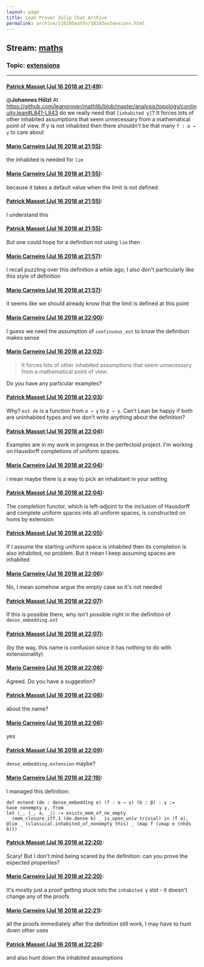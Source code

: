 ```yaml
---
layout: page
title: Lean Prover Zulip Chat Archive 
permalink: archive/116395maths/18193extensions.html
---
```


## Stream: [maths](index.html)
### Topic: [extensions](18193extensions.html)

---

#### [Patrick Massot (Jul 16 2018 at 21:49)](https://leanprover.zulipchat.com/#narrow/stream/116395-maths/topic/extensions/near/129772133):
@**Johannes Hölzl**  At https://github.com/leanprover/mathlib/blob/master/analysis/topology/continuity.lean#L841-L843 do we really need that `[inhabited γ]`? It forces lots of other inhabited assumptions that seem unnecessary from a mathematical point of view. If γ is not inhabited then there shouldn't be that many `f : α → γ` to care about

#### [Mario Carneiro (Jul 16 2018 at 21:55)](https://leanprover.zulipchat.com/#narrow/stream/116395-maths/topic/extensions/near/129772434):
the inhabited is needed for `lim`

#### [Mario Carneiro (Jul 16 2018 at 21:55)](https://leanprover.zulipchat.com/#narrow/stream/116395-maths/topic/extensions/near/129772460):
because it takes a default value when the limit is not defined

#### [Patrick Massot (Jul 16 2018 at 21:55)](https://leanprover.zulipchat.com/#narrow/stream/116395-maths/topic/extensions/near/129772463):
I understand this

#### [Patrick Massot (Jul 16 2018 at 21:55)](https://leanprover.zulipchat.com/#narrow/stream/116395-maths/topic/extensions/near/129772485):
But one could hope for a definition not using `lim` then

#### [Mario Carneiro (Jul 16 2018 at 21:57)](https://leanprover.zulipchat.com/#narrow/stream/116395-maths/topic/extensions/near/129772566):
I recall puzzling over this definition a while ago; I also don't particularly like this style of definition

#### [Mario Carneiro (Jul 16 2018 at 21:57)](https://leanprover.zulipchat.com/#narrow/stream/116395-maths/topic/extensions/near/129772584):
it seems like we should already know that the limit is defined at this point

#### [Mario Carneiro (Jul 16 2018 at 22:00)](https://leanprover.zulipchat.com/#narrow/stream/116395-maths/topic/extensions/near/129772750):
I guess we need the assumption of `continuous_ext` to know the definition makes sense

#### [Mario Carneiro (Jul 16 2018 at 22:02)](https://leanprover.zulipchat.com/#narrow/stream/116395-maths/topic/extensions/near/129772839):
> It forces lots of other inhabited assumptions that seem unnecessary from a mathematical point of view. 

Do you have any particular examples?

#### [Patrick Massot (Jul 16 2018 at 22:03)](https://leanprover.zulipchat.com/#narrow/stream/116395-maths/topic/extensions/near/129772871):
Why? `ext de` is a function from `α → γ` to `β → γ`. Can't Lean be happy if both are uninhabited types and we don't write anything about the definition?

#### [Patrick Massot (Jul 16 2018 at 22:04)](https://leanprover.zulipchat.com/#narrow/stream/116395-maths/topic/extensions/near/129772922):
Examples are in my work in progress in the perfectoid project. I'm working on Hausdorff completions of uniform spaces.

#### [Mario Carneiro (Jul 16 2018 at 22:04)](https://leanprover.zulipchat.com/#narrow/stream/116395-maths/topic/extensions/near/129772943):
i mean maybe there is a way to pick an inhabitant in your setting

#### [Patrick Massot (Jul 16 2018 at 22:04)](https://leanprover.zulipchat.com/#narrow/stream/116395-maths/topic/extensions/near/129772945):
The completion functor, which is left-adjoint to the inclusion of Hausdorff and complete uniform spaces into all uniform spaces, is constructed on homs by extension

#### [Patrick Massot (Jul 16 2018 at 22:05)](https://leanprover.zulipchat.com/#narrow/stream/116395-maths/topic/extensions/near/129772974):
If I assume the starting uniform space is inhabited then its completion is also inhabited, no problem. But it mean I keep assuming spaces are inhabited

#### [Mario Carneiro (Jul 16 2018 at 22:06)](https://leanprover.zulipchat.com/#narrow/stream/116395-maths/topic/extensions/near/129773022):
No, I mean somehow argue the empty case so it's not needed

#### [Patrick Massot (Jul 16 2018 at 22:07)](https://leanprover.zulipchat.com/#narrow/stream/116395-maths/topic/extensions/near/129773058):
If this is possible there, why isn't possible right in the definition of `dense_embedding.ext`

#### [Patrick Massot (Jul 16 2018 at 22:07)](https://leanprover.zulipchat.com/#narrow/stream/116395-maths/topic/extensions/near/129773067):
(by the way, this name is confusion since it has nothing to do with extensionality)

#### [Mario Carneiro (Jul 16 2018 at 22:08)](https://leanprover.zulipchat.com/#narrow/stream/116395-maths/topic/extensions/near/129773120):
Agreed. Do you have a suggestion?

#### [Patrick Massot (Jul 16 2018 at 22:08)](https://leanprover.zulipchat.com/#narrow/stream/116395-maths/topic/extensions/near/129773129):
about the name?

#### [Mario Carneiro (Jul 16 2018 at 22:08)](https://leanprover.zulipchat.com/#narrow/stream/116395-maths/topic/extensions/near/129773131):
yes

#### [Patrick Massot (Jul 16 2018 at 22:09)](https://leanprover.zulipchat.com/#narrow/stream/116395-maths/topic/extensions/near/129773136):
`dense_embedding.extension` maybe?

#### [Mario Carneiro (Jul 16 2018 at 22:19)](https://leanprover.zulipchat.com/#narrow/stream/116395-maths/topic/extensions/near/129773533):
I managed this definition:
```
def extend (de : dense_embedding e) (f : α → γ) (b : β) : γ :=
have nonempty γ, from
let ⟨_, ⟨_, a, _⟩⟩ := exists_mem_of_ne_empty
  (mem_closure_iff.1 (de.dense b) _ is_open_univ trivial) in ⟨f a⟩,
@lim _ (classical.inhabited_of_nonempty this) _ (map f (vmap e (nhds b)))
```

#### [Patrick Massot (Jul 16 2018 at 22:20)](https://leanprover.zulipchat.com/#narrow/stream/116395-maths/topic/extensions/near/129773551):
Scary! But I don't mind being scared by the definition: can you prove the expected properties?

#### [Mario Carneiro (Jul 16 2018 at 22:20)](https://leanprover.zulipchat.com/#narrow/stream/116395-maths/topic/extensions/near/129773631):
It's mostly just a proof getting stuck into the `inhabited γ` slot - it doesn't change any of the proofs

#### [Mario Carneiro (Jul 16 2018 at 22:21)](https://leanprover.zulipchat.com/#narrow/stream/116395-maths/topic/extensions/near/129773686):
all the proofs immediately after the definition still work, I may have to hunt down other uses

#### [Patrick Massot (Jul 16 2018 at 22:26)](https://leanprover.zulipchat.com/#narrow/stream/116395-maths/topic/extensions/near/129773914):
and also hunt down the inhabited assumptions

